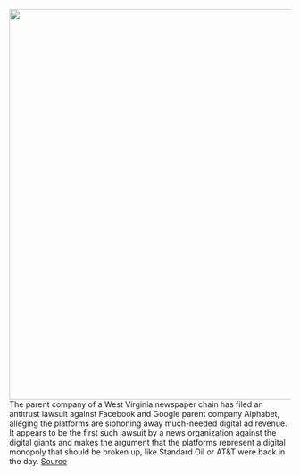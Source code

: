 <img src='https://cdn.vox-cdn.com/thumbor/l53vKHYv3Q8CU1udwl24OJLlZaQ=/0x0:2040x1360/1200x800/filters:focal(857x517:1183x843)/cdn.vox-cdn.com/uploads/chorus_image/image/68789533/acastro_180406_1777_facebook_Congress_0002.0.jpg' width='700px' /><br/>
The parent company of a West Virginia newspaper chain has filed an antitrust lawsuit against Facebook and Google parent company Alphabet, alleging the platforms are siphoning away much-needed digital ad revenue. It appears to be the first such lawsuit by a news organization against the digital giants and makes the argument that the platforms represent a digital monopoly that should be broken up, like Standard Oil or AT&T were back in the day.
<a href='https://www.theverge.com/2021/2/8/22272230/west-virginia-newspaper-google-facebook-lawsuit-digital-ad-revenue'> Source <a/>